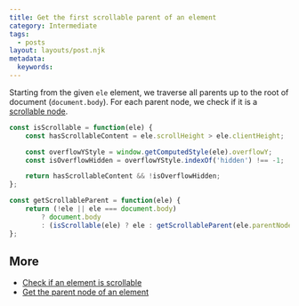 ```yaml
---
title: Get the first scrollable parent of an element
category: Intermediate
tags:
  - posts
layout: layouts/post.njk
metadata:
  keywords:
---
```


Starting from the given `ele` element, we traverse all parents up to the root of document (`document.body`).
For each parent node, we check if it is a [scrollable node](/check-if-an-element-is-scrollable).

```js
const isScrollable = function(ele) {
    const hasScrollableContent = ele.scrollHeight > ele.clientHeight;

    const overflowYStyle = window.getComputedStyle(ele).overflowY;
    const isOverflowHidden = overflowYStyle.indexOf('hidden') !== -1;

    return hasScrollableContent && !isOverflowHidden;
};

const getScrollableParent = function(ele) {
    return (!ele || ele === document.body)
        ? document.body
        : (isScrollable(ele) ? ele : getScrollableParent(ele.parentNode));
};
```

## More

* [Check if an element is scrollable](/check-if-an-element-is-scrollable)
* [Get the parent node of an element](/get-the-parent-node-of-an-element)